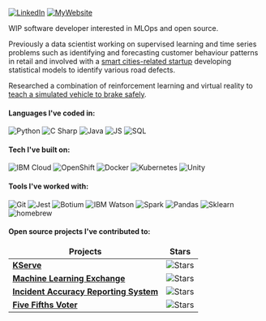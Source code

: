 <p>
  <!-- <a href="https://twitter.com/rafvasq" target="_blank"><img alt="Twitter" src="https://img.shields.io/badge/twitter-%231DA1F2.svg?&style=for-the-badge&logo=twitter&logoColor=white" /></a> -->
  <a href="https://www.linkedin.com/in/~rafaelvasquez/" target="_blank"><img alt="LinkedIn" src="https://img.shields.io/badge/linkedin-%230077B5.svg?&style=for-the-badge&logo=linkedin" /></a>
  <a href="https://rafael-vasquez.com/stuff/" target="_blank"><img alt="MyWebsite" src="https://img.shields.io/badge/my_website-%2312100E.svg?&style=for-the-badge&color=red" /></a>
  <!-- <a href="https://medium.com/@th.guibert" target="_blank"><img alt="Medium" src="https://img.shields.io/badge/medium-%2312100E.svg?&style=for-the-badge&logo=medium&logoColor=white" /></a> -->
</p>


<p> 
  
  WIP software developer interested in MLOps and open source.
  
  Previously a data scientist working on supervised learning and time series problems such as identifying and forecasting customer behaviour patterns in retail and involved with a [smart cities-related startup](https://www.irisradgroup.com/) developing statistical models to identify various road defects.

  Researched a combination of reinforcement learning and virtual reality to [teach a simulated vehicle to brake safely](https://www.technologyreview.com/2019/04/23/135985/should-a-self-driving-car-protect-a-passenger-or-pedestrian-ideally-both/).

</p>
<h4>Languages I've coded in:</h4>
<p>
<!--   <img alt="React" src="https://img.shields.io/badge/-React-45b8d8?style=flat-square&logo=react&logoColor=white" /> -->
  <img alt="Python" src="https://img.shields.io/badge/Python-3776AB?style=flat&logo=python&logoColor=white" />
  <img alt="C Sharp" src="https://img.shields.io/badge/C%23-239120?style=flat&logo=c-sharp&logoColor=white" />
  <img alt="Java" src="https://img.shields.io/badge/Java-ED8B00?style=flat&logo=java&logoColor=white" />
  <img alt="JS" src="https://img.shields.io/badge/JavaScript-F7DF1E?style=flat&logo=javascript&logoColor=black" />
  <img alt="SQL" src="https://img.shields.io/badge/-SQL-4aadd4?style=flat&logo=MySQL&logoColor=white" />
</p>

<h4>Tech I've built on:</h4>
<p>
  <img alt="IBM Cloud" src="https://img.shields.io/badge/IBM_Cloud-informational?style=flat&logo=IBM" />
  <img alt="OpenShift" src="https://img.shields.io/badge/OpenShift-informational?style=flat&logo=redhat&color=red" />
  <img alt="Docker" src="https://img.shields.io/badge/-Docker-00008B?style=flat&logo=docker" />
  <img alt="Kubernetes" src="https://img.shields.io/badge/-Kubernetes-A9A9A9?style=flat&logo=kubernetes" />
  <img alt="Unity" src="https://img.shields.io/badge/Unity-FFFFFF.svg?&style=flat&logo=Unity&logoColor=black" />
</p>

<h4>Tools I've worked with:</h4>
<p>
  <img alt="Git" src="https://img.shields.io/badge/Git-100000?style=flat&logo=git&logoColor=white" />
  <img alt="Jest" src="https://img.shields.io/badge/Jest-43853D?style=flat&logo=Jest" />
  <img alt="Botium" src="https://img.shields.io/badge/Botium-0000FF?style=flat" />
  <img alt="IBM Watson" src="https://img.shields.io/badge/IBM_Watson-000000?style=flat&logo=IBM-Watson" />
  <img alt="Spark" src="https://img.shields.io/badge/Spark-0d6efd?style=flat&logo=apachespark" />
  <img alt="Pandas" src="https://img.shields.io/badge/pandas-00008B?style=flat&logo=pandas" />
  <img alt="Sklearn" src="https://img.shields.io/badge/sklearn-0000FF?style=flat&logo=scikit-learn" />
  <img alt="homebrew" src="https://img.shields.io/badge/-Homebrew-2e2a24?style=flat&logo=homebrew" />
</p>

<h4> Open source projects I've contributed to: </h4>

<table>
  <thead align="center">
    <tr border: none;>
      <td><b>Projects</b></td>
      <td><b>Stars</b></td>
    </tr>
  </thead>
  <tbody>
    <tr>
      <td><a href="https://github.com/kserve"><b>KServe</b></a></td>
      <td><img alt="Stars" src="https://img.shields.io/github/stars/kserve?style=flat-square&labelColor=343b41"/></td>
    </tr>
    <tr>
      <td><a href="https://github.com/machine-learning-exchange/"><b>Machine Learning Exchange</b></a></td>
      <td><img alt="Stars" src="https://img.shields.io/github/stars/machine-learning-exchange/mlx?style=flat-square&labelColor=343b41"/></td>
    </tr>
    <tr>
      <td><a href="https://github.com/Call-for-Code-for-Racial-Justice/Incident-Accuracy-Reporting-System"><b>Incident Accuracy Reporting System</b></a></td>
      <td><img alt="Stars" src="https://img.shields.io/github/stars/Call-for-Code-for-Racial-Justice/Incident-Accuracy-Reporting-System?style=flat-square&labelColor=343b41"/></td>
    </tr>
    <tr>
      <td><a href="https://github.com/Call-for-Code-for-Racial-Justice/Five-Fifths-Voter"><b>Five Fifths Voter</b></a></td>
      <td><img alt="Stars" src="https://img.shields.io/github/stars/Call-for-Code-for-Racial-Justice/Five-Fifths-Voter?style=flat-square&labelColor=343b41"/></td>
    </tr>
  </tbody>
</table>

